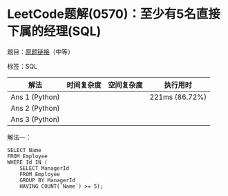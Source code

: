 # LeetCode题解(0570)：至少有5名直接下属的经理(SQL)

题目：[原题链接](https://leetcode-cn.com/problems/managers-with-at-least-5-direct-reports/)（中等）

标签：SQL

| 解法           | 时间复杂度 | 空间复杂度 | 执行用时       |
| -------------- | ---------- | ---------- | -------------- |
| Ans 1 (Python) |            |            | 221ms (86.72%) |
| Ans 2 (Python) |            |            |                |
| Ans 3 (Python) |            |            |                |

解法一：

```mysql
SELECT Name
FROM Employee
WHERE Id IN (
    SELECT ManagerId
    FROM Employee
    GROUP BY ManagerId
    HAVING COUNT(`Name`) >= 5);
```